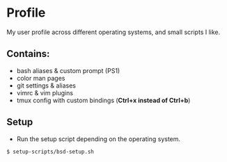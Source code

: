 # Profile
My user profile across different operating systems, and small scripts I like.

## Contains:
* bash aliases & custom prompt (PS1)
* color man pages
* git settings & aliases
* vimrc & vim plugins
* tmux config with custom bindings (**Ctrl+x instead of Ctrl+b**)

## Setup
* Run the setup script depending on the operating system.
```shell
$ setup-scripts/bsd-setup.sh
```
